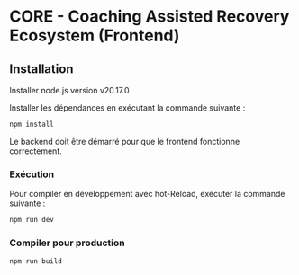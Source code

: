 # CORE - Coaching Assisted Recovery Ecosystem (Frontend)

## Installation

Installer node.js version v20.17.0

Installer les dépendances en exécutant la commande suivante :
```sh
npm install
```

Le backend doit être démarré pour que le frontend fonctionne correctement.

### Exécution
Pour compiler en développement avec hot-Reload, exécuter la commande suivante :

```sh
npm run dev
```

### Compiler pour production

```sh
npm run build
```
